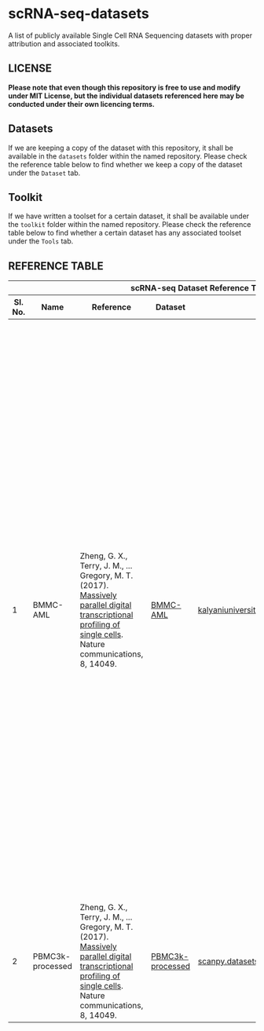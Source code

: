 # scRNA-seq-datasets
A list of publicly available Single Cell RNA Sequencing datasets with proper attribution and associated toolkits.

## LICENSE
**Please note that even though this repository is free to use and modify under MIT License, but the individual datasets referenced here may be conducted under their own licencing terms.**

## Datasets
If we are keeping a copy of the dataset with this repository, it shall be available in the `datasets` folder within the named repository. Please check the reference table below to find whether we keep a copy of the dataset under the `Dataset` tab.

## Toolkit
If we have written a toolset for a certain dataset, it shall be available under the `toolkit` folder within the named repository. Please check the reference table below to find whether a certain dataset has any associated toolset under the `Tools` tab.

## REFERENCE TABLE

<table>
	<thead>
		<tr>
			<th colspan="6">scRNA-seq Dataset Reference Table</th>
		</tr>
		<tr>
			<th>Sl. No.</th>
			<th>Name</th>
			<th>Reference</th>
			<th>Dataset</th>
			<th>Tools</th>
			<th>Notes</th>
		</tr>
	</thead>
	<tbody>
		<tr>
			<td>1</td>
			<td>BMMC-AML</td>
			<td>Zheng, G. X., Terry, J. M., ... Gregory, M. T. (2017). <a href="https://www.nature.com/articles/ncomms14049" target="_blank">Massively parallel digital transcriptional profiling of single cells</a>. Nature communications, 8, 14049.</td>
			<td><a href="https://github.com/kalyaniuniversity/scRNA-seq-datasets/tree/master/BMMC-AML/datasets" target="_blank">BMMC-AML</a></td>
			<td><a href="https://github.com/kalyaniuniversity/pytoolkit" target="_blank">kalyaniuniversity/pytoolkit</a></td>
			<td>
				Bone marrow mononuclear cells with AML (2017), from <a href="https://support.10xgenomics.com/single-cell-gene-expression/datasets" target="_blank">10x Genomics</a>
				<br/>
				Gene expressions in bone marrow mononuclear cells from a patient with acute myeloid leukemia (AML) and two healthy donors used as controls. The data includes over 8000 cells and 1000 genes with the highest dispersion. This is a data that comes with <a href="https://support.10xgenomics.com/single-cell-gene-expression/software/visualization/latest/what-is-loupe-cell-browser" target="_blank">Loupe Cell Browser</a>, and includes cells from three separate experiments with data sets published on 10x Genomics single-cell data sets page: AML027 Pre-transplant BMMCs, Frozen BMMCs (Healthy Control 1), and Frozen BMMCs (Healthy Control 2).
			</td>
		</tr>
		<tr>
			<td>2</td>
			<td>PBMC3k-processed</td>
			<td>Zheng, G. X., Terry, J. M., ... Gregory, M. T. (2017). <a href="https://www.nature.com/articles/ncomms14049" target="_blank">Massively parallel digital transcriptional profiling of single cells</a>. Nature communications, 8, 14049.</td>
			<td><a href="https://github.com/kalyaniuniversity/scRNA-seq-datasets/tree/master/PBMC3k/datasets" target="_blank">PBMC3k-processed</a></td>
			<td><a href="https://scanpy.readthedocs.io/en/stable/api/scanpy.datasets.pbmc3k_processed.html" target="_blank">scanpy.datasets.pbmc3k_processed</a></td>
			<td>
				The data consist in 3k PBMCs from a Healthy Donor and are freely available from <a href="https://support.10xgenomics.com/single-cell-gene-expression/datasets/1.1.0/pbmc3k" target="_blank">10x Genomics</a>.
			</td>
		</tr>
	</tbody>
</table>